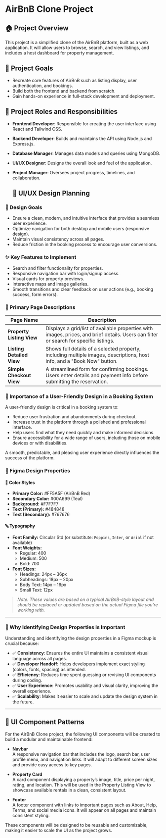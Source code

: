 # AirBnB Clone Project

## 🏠 Project Overview
This project is a simplified clone of the AirBnB platform, built as a web application. It will allow users to browse, search, and view listings, and includes a host dashboard for property management.

## 🎯 Project Goals
- Recreate core features of AirBnB such as listing display, user authentication, and bookings.
- Build both the frontend and backend from scratch.
- Gain hands-on experience in full-stack development and deployment.

## 👥 Project Roles and Responsibilities

- **Frontend Developer**: Responsible for creating the user interface using React and Tailwind CSS.
- **Backend Developer**: Builds and maintains the API using Node.js and Express.js.
- **Database Manager**: Manages data models and queries using MongoDB.
- **UI/UX Designer**: Designs the overall look and feel of the application.
- **Project Manager**: Oversees project progress, timelines, and collaboration.

  ## 🎨 UI/UX Design Planning

### 🧭 Design Goals
- Ensure a clean, modern, and intuitive interface that provides a seamless user experience.
- Optimize navigation for both desktop and mobile users (responsive design).
- Maintain visual consistency across all pages.
- Reduce friction in the booking process to encourage user conversions.

### ✨ Key Features to Implement
- Search and filter functionality for properties.
- Responsive navigation bar with login/signup access.
- Visual cards for property previews.
- Interactive maps and image galleries.
- Smooth transitions and clear feedback on user actions (e.g., booking success, form errors).

### 📄 Primary Page Descriptions

| Page Name               | Description                                                                 |
|------------------------|-----------------------------------------------------------------------------|
| **Property Listing View** | Displays a grid/list of available properties with images, prices, and brief details. Users can filter or search for specific listings. |
| **Listing Detailed View** | Shows full details of a selected property, including multiple images, descriptions, host info, and a "Book Now" button. |
| **Simple Checkout View**  | A streamlined form for confirming bookings. Users enter details and payment info before submitting the reservation. |

### 🧠 Importance of a User-Friendly Design in a Booking System
A user-friendly design is critical in a booking system to:
- Reduce user frustration and abandonments during checkout.
- Increase trust in the platform through a polished and professional interface.
- Help users find what they need quickly and make informed decisions.
- Ensure accessibility for a wide range of users, including those on mobile devices or with disabilities.

A smooth, predictable, and pleasing user experience directly influences the success of the platform.

### 🎨 Figma Design Properties

#### 🎨 Color Styles
- **Primary Color:** #FF5A5F (AirBnB Red)
- **Secondary Color:** #00A699 (Teal)
- **Background:** #F7F7F7
- **Text (Primary):** #484848
- **Text (Secondary):** #767676

#### 🔤 Typography
- **Font Family:** Circular Std (or substitute: `Poppins`, `Inter`, or `Arial` if not available)
- **Font Weights:**
  - Regular: 400
  - Medium: 500
  - Bold: 700
- **Font Sizes:**
  - Headings: 24px – 36px
  - Subheadings: 18px – 20px
  - Body Text: 14px – 16px
  - Small Text: 12px

> _Note: These values are based on a typical AirBnB-style layout and should be replaced or updated based on the actual Figma file you're working with._

---

### 🧩 Why Identifying Design Properties is Important

Understanding and identifying the design properties in a Figma mockup is crucial because:

- ✅ **Consistency**: Ensures the entire UI maintains a consistent visual language across all pages.
- ✅ **Developer Handoff**: Helps developers implement exact styling (colors, fonts, spacing) as intended.
- ✅ **Efficiency**: Reduces time spent guessing or revising UI components during coding.
- ✅ **User Experience**: Promotes usability and visual clarity, improving the overall experience.
- ✅ **Scalability**: Makes it easier to scale and update the design system in the future.

---

## 🧩 UI Component Patterns

For the AirBnB Clone project, the following UI components will be created to build a modular and maintainable frontend:

- **Navbar**  
  A responsive navigation bar that includes the logo, search bar, user profile menu, and navigation links. It will adapt to different screen sizes and provide easy access to key pages.

- **Property Card**  
  A card component displaying a property’s image, title, price per night, rating, and location. This will be used in the Property Listing View to showcase available rentals in a clean, consistent layout.

- **Footer**  
  A footer component with links to important pages such as About, Help, Terms, and social media icons. It will appear on all pages and maintain consistent styling.

These components will be designed to be reusable and customizable, making it easier to scale the UI as the project grows.






